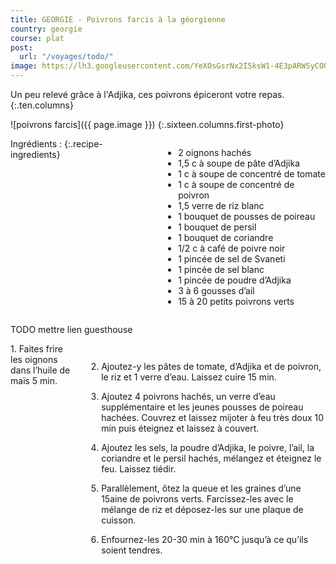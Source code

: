 ```yaml
---
title: GEORGIE - Poivrons farcis à la géorgienne
country: georgie
course: plat
post:
  url: "/voyages/todo/"
image: https://lh3.googleusercontent.com/YeXOsGsrNx2I5ksW1-4E3pARWSyCOQEvMayp2a_RcpbPe8IuJH-VyiSm6DBD7ypXJjMP8tU0b168k9JkxXS1DkrSAp42Tpv-UZFs9RaQ2S9s7g2FpsWmbI1YR4tO28aq7LcVX5TqqUGYbE0DwPp2qF1QbWh1KaAP_ugOMuGj6OG_w4rk5yzrckQZ7KXHCSu3tJCyy5TqzEJFEB0rLub_66PPBFurUpfrkQ4BlUfF2GIURIOK5uU0xKdD2KhbkjYFq9qTD48oQbGJGQp_jXTOSLXY_BOWTARbJlPsWpsgbrlUyx-ZTe2ydwOU-gATgTOqJu4MI4K-7IQ_pmAB32nh9-Ak7jyL_eCNmRuaPZAUgS5d1VbK3-29oaqZSuWqSs-NMoew421vZsjmRdxVZIu4FEI5CVT7s34XnEkDLwZN0XG3LwQhsMq_SwF8QdQL9pNvCKnouBT4BNw0EEUNqz8TgEjEiytAcLizAeDkXTBj3wirN3qnEwXUfQm9QvwaSHDijJ53UeRyYCHLhMNc3bNsMkbzV7O_ivyCmuk-yX4w4zECjfpH2cY4Y9h8_EI3SgPsJO4wiaT_g26ChV-E3NmO9pCwrFQSUORBmqXQS5zDj1w-Djs-GViZgKwbtnZmkddy6c8FwrES4xd6k8JErurOG9-oekfRmi29_Tr_vLIrkOjWljy_aYkvhfhoaLOqa8zMajsyEl7e8zswSzBcK8f-vAts4O5bbEb8b8a82PgmtCBxu0hi=w900
---
```


Un peu relevé grâce à l'Adjika, ces poivrons épiceront votre repas.
{:.ten.columns}

<!--fin extrait-->

![poivrons farcis]({{ page.image }})
{:.sixteen.columns.first-photo}

<div class="four columns" markdown="1">
Ingrédients :
{:.recipe-ingredients}

- 2 oignons hachés
- 1,5 c à soupe de pâte d’Adjika
- 1 c à soupe de concentré de tomate
- 1 c à soupe de concentré de poivron
- 1,5 verre de riz blanc
- 1 bouquet de pousses de poireau
- 1 bouquet de persil
 - 1 bouquet de coriandre
- 1/2 c à café de poivre noir
- 1 pincée de sel de Svaneti
- 1 pincée de sel blanc
- 1 pincée de poudre d’Adjika
- 3 à 6 gousses d’ail
- 15 à 20 petits poivrons verts
</div>

TODO mettre lien guesthouse
</div>

<div class="ten columns" markdown="1">
1. Faites frire les oignons dans l’huile de maïs 5 min.
 
2. Ajoutez-y les pâtes de tomate, d’Adjika et de poivron, le riz et 1 verre d’eau. Laissez cuire 15 min.

3. Ajoutez 4 poivrons hachés, un verre d’eau supplémentaire et les jeunes pousses de poireau hachées. Couvrez et laissez mijoter à feu très doux 10 min puis éteignez et laissez à couvert.

4. Ajoutez les sels, la poudre d’Adjika, le poivre, l’ail, la coriandre et le persil hachés, mélangez et éteignez le feu. Laissez tiédir.

5. Parallèlement, ôtez la queue et les graines d’une 15aine de poivrons verts. Farcissez-les avec le mélange de riz et déposez-les sur une plaque de cuisson.

6. Enfournez-les 20-30 min à 160°C jusqu’à ce qu’ils soient tendres.
</div>
